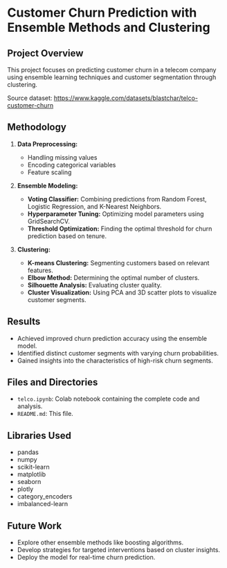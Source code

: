 # Customer Churn Prediction with Ensemble Methods and Clustering

## Project Overview

This project focuses on predicting customer churn in a telecom company using ensemble learning techniques and customer segmentation through clustering.

Source dataset: https://www.kaggle.com/datasets/blastchar/telco-customer-churn

## Methodology

1. **Data Preprocessing:**
   - Handling missing values
   - Encoding categorical variables
   - Feature scaling

2. **Ensemble Modeling:**
   - **Voting Classifier:** Combining predictions from Random Forest, Logistic Regression, and K-Nearest Neighbors.
   - **Hyperparameter Tuning:** Optimizing model parameters using GridSearchCV.
   - **Threshold Optimization:** Finding the optimal threshold for churn prediction based on tenure.

3. **Clustering:**
   - **K-means Clustering:** Segmenting customers based on relevant features.
   - **Elbow Method:** Determining the optimal number of clusters.
   - **Silhouette Analysis:** Evaluating cluster quality.
   - **Cluster Visualization:** Using PCA and 3D scatter plots to visualize customer segments.

## Results

- Achieved improved churn prediction accuracy using the ensemble model.
- Identified distinct customer segments with varying churn probabilities.
- Gained insights into the characteristics of high-risk churn segments.

## Files and Directories

- `telco.ipynb`: Colab notebook containing the complete code and analysis.
- `README.md`: This file.

## Libraries Used

- pandas
- numpy
- scikit-learn
- matplotlib
- seaborn
- plotly
- category_encoders
- imbalanced-learn

## Future Work

- Explore other ensemble methods like boosting algorithms.
- Develop strategies for targeted interventions based on cluster insights.
- Deploy the model for real-time churn prediction.
